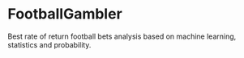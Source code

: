 # FootballGambler
Best rate of return football bets analysis based on machine learning, statistics and probability.
